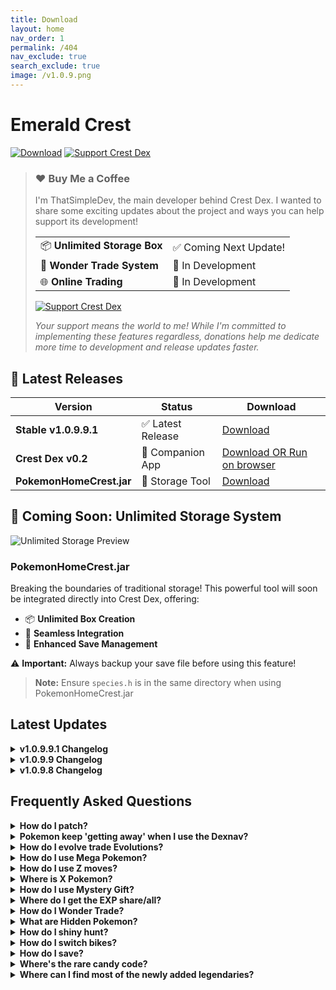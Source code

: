 ```yaml
---
title: Download
layout: home
nav_order: 1
permalink: /404
nav_exclude: true
search_exclude: true
image: /v1.0.9.png
---
```


<h1>Emerald Crest</h1>

<p>
<a href="https://thatsimpledev.itch.io/emerald-crest/purchase"><img src="https://img.shields.io/badge/Download-Latest%20Version-red?style=for-the-badge" alt="Download"></a>
<a href="https://thatsimpledev.itch.io/crest-dex/donate"><img src="https://img.shields.io/badge/Support%20Crest%20Dex-Donate%20%E2%9D%A4-lightblue?style=for-the-badge" alt="Support Crest Dex"></a>
</p>

<blockquote>
<h3>❤️ Buy Me a Coffee</h3>
<p>I'm ThatSimpleDev, the main developer behind Crest Dex. I wanted to share some exciting updates about the project and ways you can help support its development!</p>

<table>
  <tr>
    <td>📦 <strong>Unlimited Storage Box</strong></td>
    <td>✅ Coming Next Update!</td>
  </tr>
  <tr>
    <td>🔄 <strong>Wonder Trade System</strong></td>
    <td>🚧 In Development</td>
  </tr>
  <tr>
    <td>🌐 <strong>Online Trading</strong></td>
    <td>🚧 In Development</td>
  </tr>
</table>

<a href="https://thatsimpledev.itch.io/crest-dex/donate"><img src="https://img.shields.io/badge/Support%20Crest%20Dex-Donate%20%E2%9D%A4-ligreen?style=for-the-badge" alt="Support Crest Dex"></a>

<p><em>Your support means the world to me! While I'm committed to implementing these features regardless, donations help me dedicate more time to development and release updates faster.</em></p>
</blockquote>

## 🎯 Latest Releases

| Version | Status | Download |
|---------|--------|----------|
| **Stable v1.0.9.9.1** | ✅ Latest Release | [Download](https://thatsimpledev.itch.io/emerald-crest/purchase) |
| **Crest Dex v0.2** | 🚀 Companion App | [Download OR Run on browser](https://thatsimpledev.itch.io/crest-dex) |
| **PokemonHomeCrest.jar** | 🎁 Storage Tool | [Download](https://thatsimpledev.itch.io/crest-dex) |


<h2>🎁 Coming Soon: Unlimited Storage System</h2>

<img src="https://img.itch.zone/aW1nLzE4NDU0Njk2LnBuZw==/original/9IfgMB.png" alt="Unlimited Storage Preview">

<h3>PokemonHomeCrest.jar</h3>
<p>Breaking the boundaries of traditional storage! This powerful tool will soon be integrated directly into Crest Dex, offering:</p>

<ul>
  <li>📦 <strong>Unlimited Box Creation</strong></li>
  <li>🔄 <strong>Seamless Integration</strong></li>
  <li>💾 <strong>Enhanced Save Management</strong></li>
</ul>

<p>⚠️ <strong>Important:</strong> Always backup your save file before using this feature!</p>

<blockquote>
  <p><strong>Note:</strong> Ensure <code>species.h</code> is in the same directory when using PokemonHomeCrest.jar</p>
</blockquote>

<h2>Latest Updates</h2>

<details>
  <summary><strong>v1.0.9.9.1 Changelog</strong></summary>
  <ul>
    <li>Applied critical fixes</li>
    <li>Added Seasonal Encounters toggle</li>
    <li>Added Seasonal Evolutions toggle</li>
    <li>Added mid battle evolutions</li>
    <li>Added missing HMs in open world</li>
    <li>Made Hoopa teleport after 5th badge</li>
    <li>Added exclusive legends to Hoopa portal</li>
    <li>Fixed various game features</li>
  </ul>
</details>

<details>
  <summary><strong>v1.0.9.9 Changelog</strong></summary>
  <ul>
    <li>Added Indigo Disk Pokémon</li>
    <li>Added Indigo Disk followers</li>
    <li>Increased rock smash item drop odds</li>
    <li>Updated spotlight events</li>
    <li>Various bug fixes and improvements</li>
  </ul>
</details>

<details>
  <summary><strong>v1.0.9.8 Changelog</strong></summary>
  <ul>
    <li>Added Seasons system</li>
    <li>Added Seasonal Evolutions</li>
    <li>Added Seasonal Encounters</li>
    <li>Added Overworld Encounters during Spotlight Events</li>
    <li>Added Support for Crest Dex v0.1.4</li>
  </ul>
</details>

<h2>Frequently Asked Questions</h2>

<details>
  <summary><strong>How do I patch?</strong></summary>
  <p>To patch, follow the instructions provided <a href="https://romhackstudios.github.io/pages/howtopatch.html">here</a>.</p>
</details>

<details>
  <summary><strong>Pokemon keep 'getting away' when I use the Dexnav?</strong></summary>
  <p>Hold 'a' while walking to prevent Pokemon from escaping when using Dexnav.</p>
</details>

<details>
  <summary><strong>How do I evolve trade Evolutions?</strong></summary>
  <p>Visit a man in Devoncorp who will trade your Pokemon and trade it back to you, enabling its evolution.</p>
</details>

<details>
  <summary><strong>How do I use Mega Pokemon?</strong></summary>
  <p>Obtain the Mega Ring from your PC at home, give a Mega Stone to a Pokemon, and in battle, press 'Fight', then start, and choose your move.</p>
</details>

<details>
  <summary><strong>How do I use Z moves?</strong></summary>
  <p>Acquire the Z Ring from your father, give a Z Crystal to a Pokemon, and in battle, press 'Fight', then start, and pick your move.</p>
</details>

<details>
  <summary><strong>Where is X Pokemon?</strong></summary>
  <p>Refer to the Wild Encounters document included in the original game download to locate specific Pokemon.</p>
</details>

<details>
  <summary><strong>How do I use Mystery Gift?</strong></summary>
  <p>Take the escalator in a Pokemon Center and talk to the man on the left. Ensure to save before using the code and check for correct typing.</p>
</details>

<details>
  <summary><strong>Where do I get the EXP share/all?</strong></summary>
  <p>Complete the task assigned by Mr. Stone (delivering the letter to Steven) and return to him.</p>
</details>

<details>
  <summary><strong>How do I Wonder Trade?</strong></summary>
  <p>Beat Brawly, then access your PC at home to initiate a trade of your Pokemon for another of the same level.</p>
</details>

<details>
  <summary><strong>What are Hidden Pokemon?</strong></summary>
  <p>Hidden Pokemon appear at the bottom of the Dexnav and can be activated by talking to a scientist in Devoncorp. They can appear after making 100 steps without encountering any Pokemon.</p>
</details>

<details>
  <summary><strong>How do I shiny hunt?</strong></summary>
  <p>Increase your chances of encountering a shiny Pokemon by performing a 'chain' using the Dexnav.</p>
</details>

<details>
  <summary><strong>How do I switch bikes?</strong></summary>
  <p>While riding your bike, press the L button on your screen or the assigned button for it.</p>
</details>

<details>
  <summary><strong>How do I save?</strong></summary>
  <p>Open your menu and press left or right on the D-Pad to access the save option.</p>
</details>

<details>
  <summary><strong>Where's the rare candy code?</strong></summary>
  <p>Locate the rare candy code on the GameCube in your house at Littleroot.</p>
</details>

<details>
  <summary><strong>Where can I find most of the newly added legendaries?</strong></summary>
  <p>You will need to capture Hoopa first. Hoopa is a roaming encounter that you can find once you obtain the 5th badge, starting from v1.0.9.2. Hoopa likes to lead your party, and once a day, it will open up portals while you're adventuring, summoning Ultra Beasts and other legendary Pokémon.</p>
</details>
